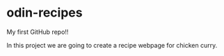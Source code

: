 # odin-recipes
My first GitHub repo!!

In this project we are going to create a recipe webpage for chicken curry.